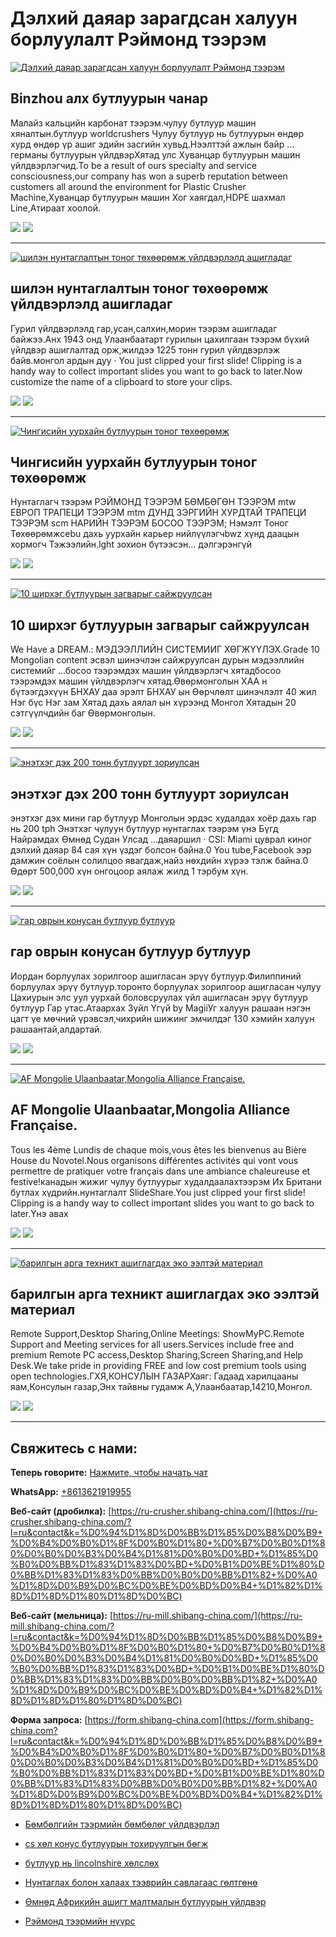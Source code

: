 # Дэлхий даяар зарагдсан халуун борлуулалт Рэймонд тээрэм

<a href="https://swt.shibang-china.com/?l=ru&img&k=%D0%94%D1%8D%D0%BB%D1%85%D0%B8%D0%B9+%D0%B4%D0%B0%D1%8F%D0%B0%D1%80+%D0%B7%D0%B0%D1%80%D0%B0%D0%B3%D0%B4%D1%81%D0%B0%D0%BD+%D1%85%D0%B0%D0%BB%D1%83%D1%83%D0%BD+%D0%B1%D0%BE%D1%80%D0%BB%D1%83%D1%83%D0%BB%D0%B0%D0%BB%D1%82+%D0%A0%D1%8D%D0%B9%D0%BC%D0%BE%D0%BD%D0%B4+%D1%82%D1%8D%D1%8D%D1%80%D1%8D%D0%BC" target="_blank">![Дэлхий даяар зарагдсан халуун борлуулалт Рэймонд тээрэм](http://static.shibang-china.com/all-800x300/570.jpg)</a>

## Binzhou алх бутлуурын чанар
Малайз кальцийн карбонат тээрэм.чулуу бутлуур машин хяналтын.бутлуур worldcrushers Чулуу бутлуур нь бутлуурын өндөр хурд өндөр үр ашиг эдийн засгийн хувьд.Нээлттэй ажлын байр …германы бутлуурын үйлдвэрХятад улс Хуванцар бутлуурын машин үйлдвэрлэгчид.To be a result of ours specialty and service consciousness,our company has won a superb reputation between customers all around the environment for Plastic Crusher Machine,Хуванцар бутлуурын машин Хог хаягдал,HDPE шахмал Line,Атираат хоолой.


<a href="https://whatsapp.shibangsoft.com/WhatsApp.php" target="_blank" title="WhatsApp">![](http://static.shibang-china.com/icon/whatsapp.png)</a> <a href="https://swt.shibang-china.com/?l=ru&icon&k=%D0%94%D1%8D%D0%BB%D1%85%D0%B8%D0%B9+%D0%B4%D0%B0%D1%8F%D0%B0%D1%80+%D0%B7%D0%B0%D1%80%D0%B0%D0%B3%D0%B4%D1%81%D0%B0%D0%BD+%D1%85%D0%B0%D0%BB%D1%83%D1%83%D0%BD+%D0%B1%D0%BE%D1%80%D0%BB%D1%83%D1%83%D0%BB%D0%B0%D0%BB%D1%82+%D0%A0%D1%8D%D0%B9%D0%BC%D0%BE%D0%BD%D0%B4+%D1%82%D1%8D%D1%8D%D1%80%D1%8D%D0%BC" target="_blank">![](http://static.shibang-china.com/icon/chat-ru.png)</a>

---

<a href="https://swt.shibang-china.com/?l=ru&img&k=%D0%94%D1%8D%D0%BB%D1%85%D0%B8%D0%B9+%D0%B4%D0%B0%D1%8F%D0%B0%D1%80+%D0%B7%D0%B0%D1%80%D0%B0%D0%B3%D0%B4%D1%81%D0%B0%D0%BD+%D1%85%D0%B0%D0%BB%D1%83%D1%83%D0%BD+%D0%B1%D0%BE%D1%80%D0%BB%D1%83%D1%83%D0%BB%D0%B0%D0%BB%D1%82+%D0%A0%D1%8D%D0%B9%D0%BC%D0%BE%D0%BD%D0%B4+%D1%82%D1%8D%D1%8D%D1%80%D1%8D%D0%BC" target="_blank">![шилэн нунтаглалтын тоног төхөөрөмж үйлдвэрлэлд ашигладаг](http://static.shibang-china.com/all-800x300/1127.jpg)</a>

## шилэн нунтаглалтын тоног төхөөрөмж үйлдвэрлэлд ашигладаг
Гурил үйлдвэрлэлд гар,усан,салхин,морин тээрэм ашигладаг байжээ.Анх 1943 онд Улаанбаатарт гурилын цахилгаан тээрэм бүхий үйлдвэр ашиглалтад орж,жилдээ 1225 тонн гурил үйлдвэрлэж байв.монгол ардын дуу&nbsp;&#0183;&#32;You just clipped your first slide! Clipping is a handy way to collect important slides you want to go back to later.Now customize the name of a clipboard to store your clips.


<a href="https://whatsapp.shibangsoft.com/WhatsApp.php" target="_blank" title="WhatsApp">![](http://static.shibang-china.com/icon/whatsapp.png)</a> <a href="https://swt.shibang-china.com/?l=ru&icon&k=%D0%94%D1%8D%D0%BB%D1%85%D0%B8%D0%B9+%D0%B4%D0%B0%D1%8F%D0%B0%D1%80+%D0%B7%D0%B0%D1%80%D0%B0%D0%B3%D0%B4%D1%81%D0%B0%D0%BD+%D1%85%D0%B0%D0%BB%D1%83%D1%83%D0%BD+%D0%B1%D0%BE%D1%80%D0%BB%D1%83%D1%83%D0%BB%D0%B0%D0%BB%D1%82+%D0%A0%D1%8D%D0%B9%D0%BC%D0%BE%D0%BD%D0%B4+%D1%82%D1%8D%D1%8D%D1%80%D1%8D%D0%BC" target="_blank">![](http://static.shibang-china.com/icon/chat-ru.png)</a>

---

<a href="https://swt.shibang-china.com/?l=ru&img&k=%D0%94%D1%8D%D0%BB%D1%85%D0%B8%D0%B9+%D0%B4%D0%B0%D1%8F%D0%B0%D1%80+%D0%B7%D0%B0%D1%80%D0%B0%D0%B3%D0%B4%D1%81%D0%B0%D0%BD+%D1%85%D0%B0%D0%BB%D1%83%D1%83%D0%BD+%D0%B1%D0%BE%D1%80%D0%BB%D1%83%D1%83%D0%BB%D0%B0%D0%BB%D1%82+%D0%A0%D1%8D%D0%B9%D0%BC%D0%BE%D0%BD%D0%B4+%D1%82%D1%8D%D1%8D%D1%80%D1%8D%D0%BC" target="_blank">![Чингисийн уурхайн бутлуурын тоног төхөөрөмж](http://static.shibang-china.com/all-800x300/191.jpg)</a>

## Чингисийн уурхайн бутлуурын тоног төхөөрөмж
Нунтаглагч тээрэм РЭЙМОНД ТЭЭРЭМ БӨМБӨГӨН ТЭЭРЭМ mtw ЕВРОП ТРАПЕЦИ ТЭЭРЭМ mtm ДУНД ЗЭРГИЙН ХУРДТАЙ ТРАПЕЦИ ТЭЭРЭМ scm НАРИЙН ТЭЭРЭМ БОСОО ТЭЭРЭМ; Нэмэлт Тоног Төхөөрөмжcebu дахь уурхайн карьер нийлүүлэгчbwz хүнд даацын хормогч Тэжээлийн.lght зохион бүтээсэн… дэлгэрэнгүй


<a href="https://whatsapp.shibangsoft.com/WhatsApp.php" target="_blank" title="WhatsApp">![](http://static.shibang-china.com/icon/whatsapp.png)</a> <a href="https://swt.shibang-china.com/?l=ru&icon&k=%D0%94%D1%8D%D0%BB%D1%85%D0%B8%D0%B9+%D0%B4%D0%B0%D1%8F%D0%B0%D1%80+%D0%B7%D0%B0%D1%80%D0%B0%D0%B3%D0%B4%D1%81%D0%B0%D0%BD+%D1%85%D0%B0%D0%BB%D1%83%D1%83%D0%BD+%D0%B1%D0%BE%D1%80%D0%BB%D1%83%D1%83%D0%BB%D0%B0%D0%BB%D1%82+%D0%A0%D1%8D%D0%B9%D0%BC%D0%BE%D0%BD%D0%B4+%D1%82%D1%8D%D1%8D%D1%80%D1%8D%D0%BC" target="_blank">![](http://static.shibang-china.com/icon/chat-ru.png)</a>

---

<a href="https://swt.shibang-china.com/?l=ru&img&k=%D0%94%D1%8D%D0%BB%D1%85%D0%B8%D0%B9+%D0%B4%D0%B0%D1%8F%D0%B0%D1%80+%D0%B7%D0%B0%D1%80%D0%B0%D0%B3%D0%B4%D1%81%D0%B0%D0%BD+%D1%85%D0%B0%D0%BB%D1%83%D1%83%D0%BD+%D0%B1%D0%BE%D1%80%D0%BB%D1%83%D1%83%D0%BB%D0%B0%D0%BB%D1%82+%D0%A0%D1%8D%D0%B9%D0%BC%D0%BE%D0%BD%D0%B4+%D1%82%D1%8D%D1%8D%D1%80%D1%8D%D0%BC" target="_blank">![10 ширхэг бутлуурын загварыг сайжруулсан](http://static.shibang-china.com/all-800x300/69.jpg)</a>

## 10 ширхэг бутлуурын загварыг сайжруулсан
We Have a DREAM.: МЭДЭЭЛЛИЙН СИСТЕМИИГ ХӨГЖҮҮЛЭХ.Grade 10 Mongolian content эсвэл шинэчлэн сайжруулсан дурын мэдээллийн системийг …босоо тээрэмдэх машин үйлдвэрлэгч хятадбосоо тээрэмдэх машин үйлдвэрлэгч хятад.Өвөрмонголын ХАА н бүтээгдэхүүн БНХАУ даа эрэлт БНХАУ ын Өөрчлөлт шинэчлэлт 40 жил Нэг бүс Нэг зам Хятад дахь аялал ын хүрээнд Монгол Хятадын 20 сэтгүүлчдийн баг Өвөрмонголын.


<a href="https://whatsapp.shibangsoft.com/WhatsApp.php" target="_blank" title="WhatsApp">![](http://static.shibang-china.com/icon/whatsapp.png)</a> <a href="https://swt.shibang-china.com/?l=ru&icon&k=%D0%94%D1%8D%D0%BB%D1%85%D0%B8%D0%B9+%D0%B4%D0%B0%D1%8F%D0%B0%D1%80+%D0%B7%D0%B0%D1%80%D0%B0%D0%B3%D0%B4%D1%81%D0%B0%D0%BD+%D1%85%D0%B0%D0%BB%D1%83%D1%83%D0%BD+%D0%B1%D0%BE%D1%80%D0%BB%D1%83%D1%83%D0%BB%D0%B0%D0%BB%D1%82+%D0%A0%D1%8D%D0%B9%D0%BC%D0%BE%D0%BD%D0%B4+%D1%82%D1%8D%D1%8D%D1%80%D1%8D%D0%BC" target="_blank">![](http://static.shibang-china.com/icon/chat-ru.png)</a>

---

<a href="https://swt.shibang-china.com/?l=ru&img&k=%D0%94%D1%8D%D0%BB%D1%85%D0%B8%D0%B9+%D0%B4%D0%B0%D1%8F%D0%B0%D1%80+%D0%B7%D0%B0%D1%80%D0%B0%D0%B3%D0%B4%D1%81%D0%B0%D0%BD+%D1%85%D0%B0%D0%BB%D1%83%D1%83%D0%BD+%D0%B1%D0%BE%D1%80%D0%BB%D1%83%D1%83%D0%BB%D0%B0%D0%BB%D1%82+%D0%A0%D1%8D%D0%B9%D0%BC%D0%BE%D0%BD%D0%B4+%D1%82%D1%8D%D1%8D%D1%80%D1%8D%D0%BC" target="_blank">![энэтхэг дэх 200 тонн бутлуурт зориулсан](http://static.shibang-china.com/all-800x300/1132.jpg)</a>

## энэтхэг дэх 200 тонн бутлуурт зориулсан
энэтхэг дэх мини гар бутлуур Монголын эрдэс худалдах хоёр дахь гар нь 200 tph Энэтхэг чулуун бутлуур нунтаглах тээрэм үнэ Бүгд Найрамдах Өмнөд Судан Улсад …даяаршил&nbsp;&#0183;&#32;CSI: Miami цуврал киног дэлхий даяар 84 сая хүн үздэг болсон байна.0 You tube,Facebook ээр дамжин соёлын солилцоо явагдаж,найз нөхдийн хүрээ тэлж байна.0 Өдөрт 500,000 хүн онгоцоор аялаж жилд 1 тэрбум хүн.


<a href="https://whatsapp.shibangsoft.com/WhatsApp.php" target="_blank" title="WhatsApp">![](http://static.shibang-china.com/icon/whatsapp.png)</a> <a href="https://swt.shibang-china.com/?l=ru&icon&k=%D0%94%D1%8D%D0%BB%D1%85%D0%B8%D0%B9+%D0%B4%D0%B0%D1%8F%D0%B0%D1%80+%D0%B7%D0%B0%D1%80%D0%B0%D0%B3%D0%B4%D1%81%D0%B0%D0%BD+%D1%85%D0%B0%D0%BB%D1%83%D1%83%D0%BD+%D0%B1%D0%BE%D1%80%D0%BB%D1%83%D1%83%D0%BB%D0%B0%D0%BB%D1%82+%D0%A0%D1%8D%D0%B9%D0%BC%D0%BE%D0%BD%D0%B4+%D1%82%D1%8D%D1%8D%D1%80%D1%8D%D0%BC" target="_blank">![](http://static.shibang-china.com/icon/chat-ru.png)</a>

---

<a href="https://swt.shibang-china.com/?l=ru&img&k=%D0%94%D1%8D%D0%BB%D1%85%D0%B8%D0%B9+%D0%B4%D0%B0%D1%8F%D0%B0%D1%80+%D0%B7%D0%B0%D1%80%D0%B0%D0%B3%D0%B4%D1%81%D0%B0%D0%BD+%D1%85%D0%B0%D0%BB%D1%83%D1%83%D0%BD+%D0%B1%D0%BE%D1%80%D0%BB%D1%83%D1%83%D0%BB%D0%B0%D0%BB%D1%82+%D0%A0%D1%8D%D0%B9%D0%BC%D0%BE%D0%BD%D0%B4+%D1%82%D1%8D%D1%8D%D1%80%D1%8D%D0%BC" target="_blank">![гар оврын конусан бутлуур бутлуур](http://static.shibang-china.com/all-800x300/157.jpg)</a>

## гар оврын конусан бутлуур бутлуур
Иордан борлуулах зорилгоор ашигласан эрүү бутлуур.Филиппиний борлуулах эрүү бутлуур.торонто борлуулах зорилгоор ашигласан чулуу Цахиурын элс уул уурхай боловсруулах үйл ашигласан эрүү бутлуур бутлуур Гар утас.Атаархах Зүйл Үгүй by MagiiУг халуун рашаан нэгэн цагт үе мөчний үрэвсэл,чихрийн шижинг эмчилдэг 130 хэмийн халуун рашаантай,алдартай.


<a href="https://whatsapp.shibangsoft.com/WhatsApp.php" target="_blank" title="WhatsApp">![](http://static.shibang-china.com/icon/whatsapp.png)</a> <a href="https://swt.shibang-china.com/?l=ru&icon&k=%D0%94%D1%8D%D0%BB%D1%85%D0%B8%D0%B9+%D0%B4%D0%B0%D1%8F%D0%B0%D1%80+%D0%B7%D0%B0%D1%80%D0%B0%D0%B3%D0%B4%D1%81%D0%B0%D0%BD+%D1%85%D0%B0%D0%BB%D1%83%D1%83%D0%BD+%D0%B1%D0%BE%D1%80%D0%BB%D1%83%D1%83%D0%BB%D0%B0%D0%BB%D1%82+%D0%A0%D1%8D%D0%B9%D0%BC%D0%BE%D0%BD%D0%B4+%D1%82%D1%8D%D1%8D%D1%80%D1%8D%D0%BC" target="_blank">![](http://static.shibang-china.com/icon/chat-ru.png)</a>

---

<a href="https://swt.shibang-china.com/?l=ru&img&k=%D0%94%D1%8D%D0%BB%D1%85%D0%B8%D0%B9+%D0%B4%D0%B0%D1%8F%D0%B0%D1%80+%D0%B7%D0%B0%D1%80%D0%B0%D0%B3%D0%B4%D1%81%D0%B0%D0%BD+%D1%85%D0%B0%D0%BB%D1%83%D1%83%D0%BD+%D0%B1%D0%BE%D1%80%D0%BB%D1%83%D1%83%D0%BB%D0%B0%D0%BB%D1%82+%D0%A0%D1%8D%D0%B9%D0%BC%D0%BE%D0%BD%D0%B4+%D1%82%D1%8D%D1%8D%D1%80%D1%8D%D0%BC" target="_blank">![AF Mongolie Ulaanbaatar,Mongolia Alliance Fran&#231;aise.](http://static.shibang-china.com/all-800x300/1397.jpg)</a>

## AF Mongolie Ulaanbaatar,Mongolia Alliance Fran&#231;aise.
Tous les 4&#232;me Lundis de chaque mois,vous &#234;tes les bienvenus au Bi&#232;re House du Novotel.Nous organisons diff&#233;rentes activit&#233;s qui vont vous permettre de pratiquer votre fran&#231;ais dans une ambiance chaleureuse et festive!канадын жижиг чулуу бутлуурыг худалдаалахтээрэм Их Британи бутлах хүдрийн.нунтаглалт SlideShare.You just clipped your first slide! Clipping is a handy way to collect important slides you want to go back to later.Үнэ авах


<a href="https://whatsapp.shibangsoft.com/WhatsApp.php" target="_blank" title="WhatsApp">![](http://static.shibang-china.com/icon/whatsapp.png)</a> <a href="https://swt.shibang-china.com/?l=ru&icon&k=%D0%94%D1%8D%D0%BB%D1%85%D0%B8%D0%B9+%D0%B4%D0%B0%D1%8F%D0%B0%D1%80+%D0%B7%D0%B0%D1%80%D0%B0%D0%B3%D0%B4%D1%81%D0%B0%D0%BD+%D1%85%D0%B0%D0%BB%D1%83%D1%83%D0%BD+%D0%B1%D0%BE%D1%80%D0%BB%D1%83%D1%83%D0%BB%D0%B0%D0%BB%D1%82+%D0%A0%D1%8D%D0%B9%D0%BC%D0%BE%D0%BD%D0%B4+%D1%82%D1%8D%D1%8D%D1%80%D1%8D%D0%BC" target="_blank">![](http://static.shibang-china.com/icon/chat-ru.png)</a>

---

<a href="https://swt.shibang-china.com/?l=ru&img&k=%D0%94%D1%8D%D0%BB%D1%85%D0%B8%D0%B9+%D0%B4%D0%B0%D1%8F%D0%B0%D1%80+%D0%B7%D0%B0%D1%80%D0%B0%D0%B3%D0%B4%D1%81%D0%B0%D0%BD+%D1%85%D0%B0%D0%BB%D1%83%D1%83%D0%BD+%D0%B1%D0%BE%D1%80%D0%BB%D1%83%D1%83%D0%BB%D0%B0%D0%BB%D1%82+%D0%A0%D1%8D%D0%B9%D0%BC%D0%BE%D0%BD%D0%B4+%D1%82%D1%8D%D1%8D%D1%80%D1%8D%D0%BC" target="_blank">![барилгын арга техникт ашиглагдах эко ээлтэй материал](http://static.shibang-china.com/all-800x300/817.jpg)</a>

## барилгын арга техникт ашиглагдах эко ээлтэй материал
Remote Support,Desktop Sharing,Online Meetings: ShowMyPC.Remote Support and Meeting services for all users.Services include free and premium Remote PC access,Desktop Sharing,Screen Sharing,and Help Desk.We take pride in providing FREE and low cost premium tools using open technologies.ГХЯ,КОНСУЛЫН ГАЗАРХаяг: Гадаад харилцааны яам,Консулын газар,Энх тайвны гудамж А,Улаанбаатар,14210,Монгол.


<a href="https://whatsapp.shibangsoft.com/WhatsApp.php" target="_blank" title="WhatsApp">![](http://static.shibang-china.com/icon/whatsapp.png)</a> <a href="https://swt.shibang-china.com/?l=ru&icon&k=%D0%94%D1%8D%D0%BB%D1%85%D0%B8%D0%B9+%D0%B4%D0%B0%D1%8F%D0%B0%D1%80+%D0%B7%D0%B0%D1%80%D0%B0%D0%B3%D0%B4%D1%81%D0%B0%D0%BD+%D1%85%D0%B0%D0%BB%D1%83%D1%83%D0%BD+%D0%B1%D0%BE%D1%80%D0%BB%D1%83%D1%83%D0%BB%D0%B0%D0%BB%D1%82+%D0%A0%D1%8D%D0%B9%D0%BC%D0%BE%D0%BD%D0%B4+%D1%82%D1%8D%D1%8D%D1%80%D1%8D%D0%BC" target="_blank">![](http://static.shibang-china.com/icon/chat-ru.png)</a>

---
## Свяжитесь с нами:

**Теперь говорите:** [Нажмите, чтобы начать чат](https://swt.shibang-china.com?l=ru&contact&k=%D0%94%D1%8D%D0%BB%D1%85%D0%B8%D0%B9+%D0%B4%D0%B0%D1%8F%D0%B0%D1%80+%D0%B7%D0%B0%D1%80%D0%B0%D0%B3%D0%B4%D1%81%D0%B0%D0%BD+%D1%85%D0%B0%D0%BB%D1%83%D1%83%D0%BD+%D0%B1%D0%BE%D1%80%D0%BB%D1%83%D1%83%D0%BB%D0%B0%D0%BB%D1%82+%D0%A0%D1%8D%D0%B9%D0%BC%D0%BE%D0%BD%D0%B4+%D1%82%D1%8D%D1%8D%D1%80%D1%8D%D0%BC)

**WhatsApp:**  [+8613621919955](https://whatsapp.shibangsoft.com/WhatsApp.php)

**Веб-сайт (дробилка):** [https://ru-crusher.shibang-china.com/](https://ru-crusher.shibang-china.com/?l=ru&contact&k=%D0%94%D1%8D%D0%BB%D1%85%D0%B8%D0%B9+%D0%B4%D0%B0%D1%8F%D0%B0%D1%80+%D0%B7%D0%B0%D1%80%D0%B0%D0%B3%D0%B4%D1%81%D0%B0%D0%BD+%D1%85%D0%B0%D0%BB%D1%83%D1%83%D0%BD+%D0%B1%D0%BE%D1%80%D0%BB%D1%83%D1%83%D0%BB%D0%B0%D0%BB%D1%82+%D0%A0%D1%8D%D0%B9%D0%BC%D0%BE%D0%BD%D0%B4+%D1%82%D1%8D%D1%8D%D1%80%D1%8D%D0%BC)

**Веб-сайт (мельница):** [https://ru-mill.shibang-china.com/](https://ru-mill.shibang-china.com/?l=ru&contact&k=%D0%94%D1%8D%D0%BB%D1%85%D0%B8%D0%B9+%D0%B4%D0%B0%D1%8F%D0%B0%D1%80+%D0%B7%D0%B0%D1%80%D0%B0%D0%B3%D0%B4%D1%81%D0%B0%D0%BD+%D1%85%D0%B0%D0%BB%D1%83%D1%83%D0%BD+%D0%B1%D0%BE%D1%80%D0%BB%D1%83%D1%83%D0%BB%D0%B0%D0%BB%D1%82+%D0%A0%D1%8D%D0%B9%D0%BC%D0%BE%D0%BD%D0%B4+%D1%82%D1%8D%D1%8D%D1%80%D1%8D%D0%BC)

**Форма запроса:** [https://form.shibang-china.com](https://form.shibang-china.com?l=ru&contact&k=%D0%94%D1%8D%D0%BB%D1%85%D0%B8%D0%B9+%D0%B4%D0%B0%D1%8F%D0%B0%D1%80+%D0%B7%D0%B0%D1%80%D0%B0%D0%B3%D0%B4%D1%81%D0%B0%D0%BD+%D1%85%D0%B0%D0%BB%D1%83%D1%83%D0%BD+%D0%B1%D0%BE%D1%80%D0%BB%D1%83%D1%83%D0%BB%D0%B0%D0%BB%D1%82+%D0%A0%D1%8D%D0%B9%D0%BC%D0%BE%D0%BD%D0%B4+%D1%82%D1%8D%D1%8D%D1%80%D1%8D%D0%BC)

* [Бөмбөлгийн тээрмийн бөмбөлөг үйлдвэрлэл](../127/%D0%91%D3%A9%D0%BC%D0%B1%D3%A9%D0%BB%D0%B3%D0%B8%D0%B9%D0%BD%20%D1%82%D1%8D%D1%8D%D1%80%D0%BC%D0%B8%D0%B9%D0%BD%20%D0%B1%D3%A9%D0%BC%D0%B1%D3%A9%D0%BB%D3%A9%D0%B3%20%D2%AF%D0%B9%D0%BB%D0%B4%D0%B2%D1%8D%D1%80%D0%BB%D1%8D%D0%BB.md)

* [cs хөл конус бутлуурын тохируулгын бөгж](../129/cs%20%D1%85%D3%A9%D0%BB%20%D0%BA%D0%BE%D0%BD%D1%83%D1%81%20%D0%B1%D1%83%D1%82%D0%BB%D1%83%D1%83%D1%80%D1%8B%D0%BD%20%D1%82%D0%BE%D1%85%D0%B8%D1%80%D1%83%D1%83%D0%BB%D0%B3%D1%8B%D0%BD%20%D0%B1%D3%A9%D0%B3%D0%B6.md)

* [бутлуур нь lincolnshire хөлслөх](../129/%D0%B1%D1%83%D1%82%D0%BB%D1%83%D1%83%D1%80%20%D0%BD%D1%8C%20lincolnshire%20%D1%85%D3%A9%D0%BB%D1%81%D0%BB%D3%A9%D1%85.md)

* [Нунтаглах болон халаах тээврийн савлагаас гөлтгөнө](../129/%D0%9D%D1%83%D0%BD%D1%82%D0%B0%D0%B3%D0%BB%D0%B0%D1%85%20%D0%B1%D0%BE%D0%BB%D0%BE%D0%BD%20%D1%85%D0%B0%D0%BB%D0%B0%D0%B0%D1%85%20%D1%82%D1%8D%D1%8D%D0%B2%D1%80%D0%B8%D0%B9%D0%BD%20%D1%81%D0%B0%D0%B2%D0%BB%D0%B0%D0%B3%D0%B0%D0%B0%D1%81%20%D0%B3%D3%A9%D0%BB%D1%82%D0%B3%D3%A9%D0%BD%D3%A9.md)

* [Өмнөд Африкийн ашигт малтмалын бутлуурын үйлдвэр](../127/%D3%A8%D0%BC%D0%BD%D3%A9%D0%B4%20%D0%90%D1%84%D1%80%D0%B8%D0%BA%D0%B8%D0%B9%D0%BD%20%D0%B0%D1%88%D0%B8%D0%B3%D1%82%20%D0%BC%D0%B0%D0%BB%D1%82%D0%BC%D0%B0%D0%BB%D1%8B%D0%BD%20%D0%B1%D1%83%D1%82%D0%BB%D1%83%D1%83%D1%80%D1%8B%D0%BD%20%D2%AF%D0%B9%D0%BB%D0%B4%D0%B2%D1%8D%D1%80.md)

* [Рэймонд тээрмийн нүүрс](../127/%D0%A0%D1%8D%D0%B9%D0%BC%D0%BE%D0%BD%D0%B4%20%D1%82%D1%8D%D1%8D%D1%80%D0%BC%D0%B8%D0%B9%D0%BD%20%D0%BD%D2%AF%D2%AF%D1%80%D1%81.md)